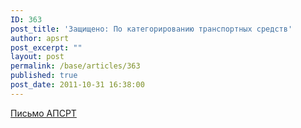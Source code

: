 ```yaml
---
ID: 363
post_title: 'Защищено: По категорированию транспортных средств'
author: apsrt
post_excerpt: ""
layout: post
permalink: /base/articles/363
published: true
post_date: 2011-10-31 16:38:00
---
```

<a href="http://www.apsrt.ru/docs/2-01-272.doc">Письмо АПСРТ</a>